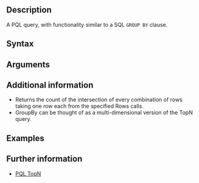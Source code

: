 
## Description

A PQL query, with functionality similar to a SQL `GROUP BY` clause.

## Syntax


## Arguments


## Additional information

* Returns the count of the intersection of every combination of rows taking one row each from the specified Rows calls.
* GroupBy can be thought of as a multi-dimensional version of the TopN query.

## Examples


## Further information

* [PQL TopN](/pql/pql-topn-ref.md)
